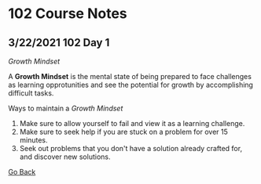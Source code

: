 # 102 Course Notes

## 3/22/2021 102 Day 1

*Growth Mindset*

A **Growth Mindset** is the mental state of being prepared to face challenges as learning opprotunities and see the potential for growth by accomplishing difficult tasks.

Ways to maintain a _Growth Mindset_

1. Make sure to allow yourself to fail and view it as a learning challenge.
2. Make sure to seek help if you are stuck on a problem for over 15 minutes.
3. Seek out problems that you don't have a solution already crafted for, and discover new solutions.

[Go Back](README.md)